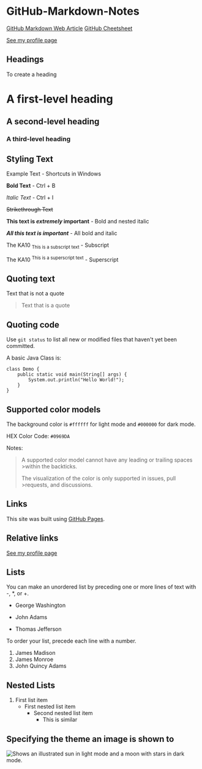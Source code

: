 # GitHub-Markdown-Notes

[GitHub Markdown Web Article](https://docs.github.com/en/get-started/writing-on-github/getting-started-with-writing-and-formatting-on-github)
[GitHub Cheetsheet](https://training.github.com/downloads/github-git-cheat-sheet/)

[See my profile page](docs/Profile.md)

## Headings
To create a heading
# A first-level heading
## A second-level heading
### A third-level heading

## Styling Text
Example Text - Shortcuts in Windows

**Bold Text** - Ctrl + B

_Italic Text_ - Ctrl + I

~~Strikethrough Text~~

**This text is _extremely_ important** - Bold and nested italic

***All this text is important*** - All bold and italic

The KA10 <sub>This is a subscript text</sub> - Subscript

The KA10 <sup>This is a superscript text</sup> - Superscript

## Quoting text
Text that is not a quote

> Text that is a quote

## Quoting code
Use `git status` to list all new or modified files that haven't yet been committed.

A basic Java Class is:
```
class Demo {
    public static void main(String[] args) {
        System.out.println("Hello World!");
    }
}
```

## Supported color models

The background color is `#ffffff` for light mode and `#000000` for dark mode.

HEX Color Code: 	`#0969DA`

Notes:
>A supported color model cannot have any leading or trailing spaces >within the backticks.
>
>The visualization of the color is only supported in issues, pull >requests, and discussions.

## Links
This site was built using [GitHub Pages](https://pages.github.com/).

## Relative links
[See my profile page](docs/Profile.md)

## Lists
You can make an unordered list by preceding one or more lines of text with -, *, or +.
- George Washington
* John Adams
+ Thomas Jefferson

To order your list, precede each line with a number.

1. James Madison
2. James Monroe
3. John Quincy Adams

## Nested Lists
1. First list item
   - First nested list item
     - Second nested list item
       - This is similar

## Specifying the theme an image is shown to
<picture>
  <source media="(prefers-color-scheme: dark)" srcset="https://user-images.githubusercontent.com/25423296/163456776-7f95b81a-f1ed-45f7-b7ab-8fa810d529fa.png">
  <source media="(prefers-color-scheme: light)" srcset="https://user-images.githubusercontent.com/25423296/163456779-a8556205-d0a5-45e2-ac17-42d089e3c3f8.png">
  <img alt="Shows an illustrated sun in light mode and a moon with stars in dark mode." src="https://user-images.githubusercontent.com/25423296/163456779-a8556205-d0a5-45e2-ac17-42d089e3c3f8.png">

